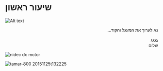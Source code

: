 
  
  #  שיעור ראשון

  
![Alt text](relative/path/to/img.jpg?raw=true "Title")  
  
<p align="right" dir="rtl">  
נא לערוך את המעגל והקוד...
<br><br>
 גגגג
  <br>
שלום

</p>

![nidec dc motor](https://user-images.githubusercontent.com/33593461/50474204-abaf1c80-09c8-11e9-861f-c3f5bda566ce.PNG)

![tamar-800 20151125t132225](https://user-images.githubusercontent.com/33593461/50474044-13b13300-09c8-11e9-8a46-5ce32af804e8.jpg)




